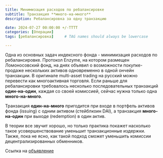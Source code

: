 ```yaml
---
title: Минимизация расходов по ребалансировке
subtitle: Транзакция **много-на-много**
description: Ребалансировка за одну транзакцию

date: 2024-07-27 00:00:00 +/-TTTT
categories: [Операции]
tags: [ребалансировка]     # TAG names should always be lowercase

---
```


Одна из основных задач индексного фонда - минимизация расходов по ребалансировке. Протокол Enzyme, на котором размещен Ломоносовский фонд, на днях объявил о  возможности  покупке-продаже нескольких активов одновременно в одной ончейн транзакции.  В оригинале multi-asset trading на русский можно перевести как многоактивная торговля. Если раньше для ребалансировки требовалось несколько последовательных транзакций **один-на-один**, каждая со своей комиссией, сейчас нужна только одна  **много-на-много**.

Транзакция  **один-на-много** пригодится при входе в портфель активов фонда (issuing) с одним активом (стейблкоин DAI), а транзакция **много-на-один**  при выходе (redemption) в один актив.

В теории все звучит хорошо, но только практика покажет насколько такое усовершенствование уменьшит транзакционные издержки. Также, пока не ясно, как такой подход сможет уменьшить комиссии децентрализированных обменников. 

Ссылка на [объявление](https://medium.com/enzymefinance/enzyme-partners-with-31third-to-revolutionise-on-chain-portfolio-management-8dbcd039427b) 
